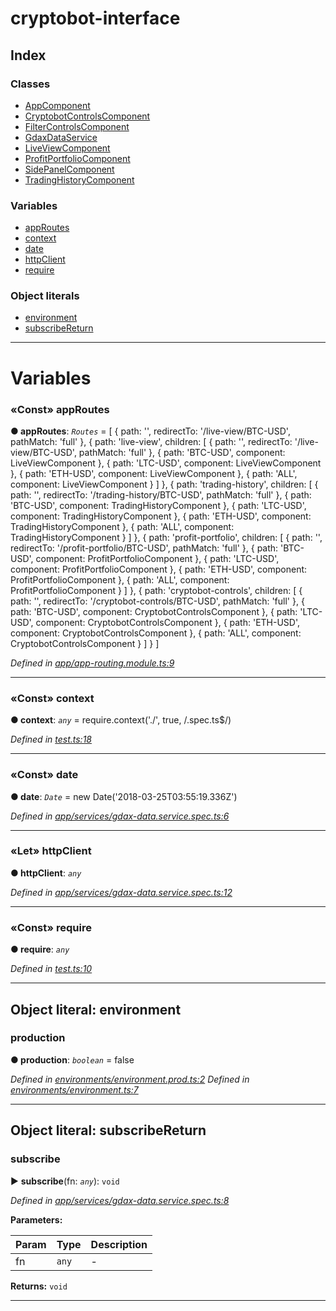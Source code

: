 


#  cryptobot-interface

## Index

### Classes

* [AppComponent](classes/appcomponent.md)
* [CryptobotControlsComponent](classes/cryptobotcontrolscomponent.md)
* [FilterControlsComponent](classes/filtercontrolscomponent.md)
* [GdaxDataService](classes/gdaxdataservice.md)
* [LiveViewComponent](classes/liveviewcomponent.md)
* [ProfitPortfolioComponent](classes/profitportfoliocomponent.md)
* [SidePanelComponent](classes/sidepanelcomponent.md)
* [TradingHistoryComponent](classes/tradinghistorycomponent.md)


### Variables

* [appRoutes](#markdown-header-const-approutes)
* [context](#markdown-header-const-context)
* [date](#markdown-header-const-date)
* [httpClient](#markdown-header-let-httpclient)
* [require](#markdown-header-const-require)


### Object literals

* [environment](#markdown-header-object-literal-const-environment)
* [subscribeReturn](#markdown-header-object-literal-const-subscribereturn)



---
# Variables


### «Const» appRoutes

**●  appRoutes**:  *`Routes`*  =  [
  { path: '', redirectTo: '/live-view/BTC-USD', pathMatch: 'full' },
  { path: 'live-view', children: [
    { path: '', redirectTo: '/live-view/BTC-USD', pathMatch: 'full' },
    { path: 'BTC-USD', component: LiveViewComponent },
    { path: 'LTC-USD', component: LiveViewComponent },
    { path: 'ETH-USD', component: LiveViewComponent },
    { path: 'ALL', component: LiveViewComponent }
  ] },
  { path: 'trading-history', children: [
    { path: '', redirectTo: '/trading-history/BTC-USD', pathMatch: 'full' },
    { path: 'BTC-USD', component: TradingHistoryComponent },
    { path: 'LTC-USD', component: TradingHistoryComponent },
    { path: 'ETH-USD', component: TradingHistoryComponent },
    { path: 'ALL', component: TradingHistoryComponent }
  ] },
  { path: 'profit-portfolio', children: [
    { path: '', redirectTo: '/profit-portfolio/BTC-USD', pathMatch: 'full' },
    { path: 'BTC-USD', component: ProfitPortfolioComponent },
    { path: 'LTC-USD', component: ProfitPortfolioComponent },
    { path: 'ETH-USD', component: ProfitPortfolioComponent },
    { path: 'ALL', component: ProfitPortfolioComponent }
  ] },
  { path: 'cryptobot-controls', children: [
    { path: '', redirectTo: '/cryptobot-controls/BTC-USD', pathMatch: 'full' },
    { path: 'BTC-USD', component: CryptobotControlsComponent },
    { path: 'LTC-USD', component: CryptobotControlsComponent },
    { path: 'ETH-USD', component: CryptobotControlsComponent },
    { path: 'ALL', component: CryptobotControlsComponent }
  ] }
]

*Defined in [app/app-routing.module.ts:9](https://github.com/WilliamRADFunk/cryptobot-interface/blob/4204bce/src/app/app-routing.module.ts#L9)*





___



### «Const» context

**●  context**:  *`any`*  =  require.context('./', true, /\.spec\.ts$/)

*Defined in [test.ts:18](https://github.com/WilliamRADFunk/cryptobot-interface/blob/4204bce/src/test.ts#L18)*





___



### «Const» date

**●  date**:  *`Date`*  =  new Date('2018-03-25T03:55:19.336Z')

*Defined in [app/services/gdax-data.service.spec.ts:6](https://github.com/WilliamRADFunk/cryptobot-interface/blob/4204bce/src/app/services/gdax-data.service.spec.ts#L6)*





___



### «Let» httpClient

**●  httpClient**:  *`any`* 

*Defined in [app/services/gdax-data.service.spec.ts:12](https://github.com/WilliamRADFunk/cryptobot-interface/blob/4204bce/src/app/services/gdax-data.service.spec.ts#L12)*





___



### «Const» require

**●  require**:  *`any`* 

*Defined in [test.ts:10](https://github.com/WilliamRADFunk/cryptobot-interface/blob/4204bce/src/test.ts#L10)*





___




## Object literal: environment




###  production

**●  production**:  *`boolean`*  = false

*Defined in [environments/environment.prod.ts:2](https://github.com/WilliamRADFunk/cryptobot-interface/blob/4204bce/src/environments/environment.prod.ts#L2)*
*Defined in [environments/environment.ts:7](https://github.com/WilliamRADFunk/cryptobot-interface/blob/4204bce/src/environments/environment.ts#L7)*





___



## Object literal: subscribeReturn




###  subscribe

► **subscribe**(fn: *`any`*): `void`



*Defined in [app/services/gdax-data.service.spec.ts:8](https://github.com/WilliamRADFunk/cryptobot-interface/blob/4204bce/src/app/services/gdax-data.service.spec.ts#L8)*



**Parameters:**

| Param | Type | Description |
| ------ | ------ | ------ |
| fn | `any`   |  - |





**Returns:** `void`





___


